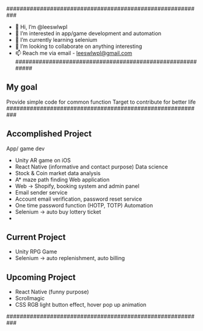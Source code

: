 ###########################################################
- 👋 Hi, I’m @leeswlwpl
- 👀 I’m interested in app/game development and automation
- 🌱 I’m currently learning selenium
- 💞️ I’m looking to collaborate on anything interesting
- 📫 Reach me via email - leeswlwpl@gmail.com
###########################################################
## My goal
Provide simple code for common function
Target to contribute for better life
###########################################################

## Accomplished Project
App/ game dev
- Unity AR game on iOS
- React Native (informative and contact purpose)
Data science 
- Stock & Coin market data analysis
- A* maze path finding 
Web application
- Web -> Shopify, booking system and admin panel
- Email sender service
- Account email verification, password reset service
- One time password function (HOTP, TOTP)
Automation
- Selenium -> auto buy lottery ticket
- 
## Current Project 
- Unity RPG Game 
- Selenium -> auto replenishment, auto billing

## Upcoming Project
- React Native (funny purpose)
- Scrollmagic 
- CSS RGB light button effect, hover pop up animation

###########################################################

<!---
leeswlwpl/leeswlwpl is a ✨ special ✨ repository because its `README.md` (this file) appears on your GitHub profile.
You can click the Preview link to take a look at your changes.
--->
